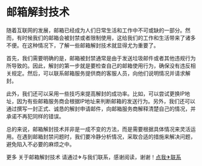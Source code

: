 # 邮箱解封技术

随着互联网的发展，邮箱已经成为人们日常生活和工作中不可或缺的一部分。然而，有时候我们的邮箱会被封禁或者限制使用，这给我们的工作和生活带来了诸多不便。在这种情况下，了解一些邮箱解封技术就显得尤为重要了。

首先，我们需要明确的是，邮箱被封禁通常是由于发送垃圾邮件或者其他违规行为所导致的。因此，解封的第一步就是要检查自己的邮箱使用行为，确保没有违反相关规定。然后，可以联系邮箱服务提供商的客服人员，向他们说明情况并请求解封。

此外，我们还可以采用一些技巧来提高解封的成功率。比如，可以尝试更换IP地址，因为有些邮箱服务商会根据IP地址来判断邮箱的发送行为。另外，我们还可以通过撰写一封正式、诚恳的解封申请邮件，向邮箱服务商解释清楚自己的情况，并承诺不再犯同样的错误。

总的来说，邮箱解封技术并非是一成不变的方法，而是需要根据具体情况来灵活运用。在遇到邮箱封禁问题时，我们要冷静分析情况，采取合适的措施来解决问题，避免陷入不必要的麻烦之中。

更多 关于邮箱解封技术 请通过✈与我们联系，感谢阅读，谢谢！[点我✈联系](https://b.k02.cc)